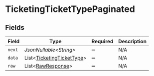 # TicketingTicketTypePaginated


## Fields

| Field                                                                        | Type                                                                         | Required                                                                     | Description                                                                  |
| ---------------------------------------------------------------------------- | ---------------------------------------------------------------------------- | ---------------------------------------------------------------------------- | ---------------------------------------------------------------------------- |
| `next`                                                                       | *JsonNullable\<String>*                                                      | :heavy_minus_sign:                                                           | N/A                                                                          |
| `data`                                                                       | List\<[TicketingTicketType](../../models/components/TicketingTicketType.md)> | :heavy_minus_sign:                                                           | N/A                                                                          |
| `raw`                                                                        | List\<[RawResponse](../../models/components/RawResponse.md)>                 | :heavy_minus_sign:                                                           | N/A                                                                          |